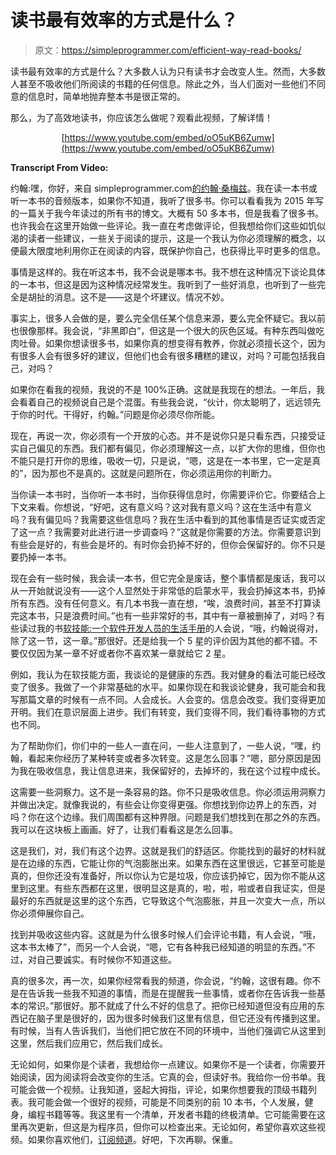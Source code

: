 # 读书最有效率的方式是什么？

> 原文：<https://simpleprogrammer.com/efficient-way-read-books/>

读书最有效率的方式是什么？大多数人认为只有读书才会改变人生。然而，大多数人甚至不吸收他们所阅读的书籍的任何信息。除此之外，当人们面对一些他们不同意的信息时，简单地抛弃整本书是很正常的。

那么，为了高效地读书，你应该怎么做呢？观看此视频，了解详情！

<center>

[https://www.youtube.com/embed/oO5uKB6Zumw](https://www.youtube.com/embed/oO5uKB6Zumw)

</center>

**Transcript From Video:**

约翰:嘿，你好，来自 simpleprogrammer.com[的约翰·桑梅兹](https://simpleprogrammer.com)。我在读一本书或听一本书的音频版本，如果你不知道，我听了很多书。你可以看看我为 2015 年写的一篇关于我今年读过的所有书的博文。大概有 50 多本书，但是我看了很多书。也许我会在这里开始做一些评论。我一直在考虑做评论，但我想给你们这些如饥似渴的读者一些建议，一些关于阅读的提示，这是一个我认为你必须理解的概念，以便最大限度地利用你正在阅读的内容，既保护你自己，也获得比平时更多的信息。

事情是这样的。我在听这本书，我不会说是哪本书。我不想在这种情况下谈论具体的一本书，但这是因为这种情况经常发生。我听到了一些好消息，也听到了一些完全是胡扯的消息。这不是——这是个坏建议。情况不妙。

事实上，很多人会做的是，要么完全信任某个信息来源，要么完全怀疑它。我以前也很像那样。我会说，“非黑即白”，但这是一个很大的灰色区域。有种东西叫做吃肉吐骨。如果你想读很多书，如果你真的想变得有教养，你就必须擅长这个，因为有很多人会有很多好的建议，但他们也会有很多糟糕的建议，对吗？可能包括我自己，对吗？

如果你在看我的视频，我说的不是 100%正确。这就是我现在的想法。一年后，我会看着自己的视频说自己是个混蛋。有些我会说，“伙计，你太聪明了，远远领先于你的时代。干得好，约翰。”问题是你必须尽你所能。

现在，再说一次，你必须有一个开放的心态。并不是说你只是只看东西，只接受证实自己偏见的东西。我们都有偏见，你必须理解这一点，以扩大你的思维，但你也不能只是打开你的思维，吸收一切，只是说，“嗯，这是在一本书里，它一定是真的”，因为那也不是真的。这就是问题所在，你必须运用你的判断力。

当你读一本书时，当你听一本书时，当你获得信息时，你需要评价它。你要结合上下文来看。你想说，“好吧，这有意义吗？这对我有意义吗？这在生活中有意义吗？我有偏见吗？我需要这些信息吗？我在生活中看到的其他事情是否证实或否定了这一点？我需要对此进行进一步调查吗？”这就是你需要的方法。你需要意识到有些会是好的，有些会是坏的。有时你会扔掉不好的，但你会保留好的。你不只是要扔掉一本书。

现在会有一些时候，我会读一本书，但它完全是废话，整个事情都是废话，我可以从一开始就说没有——这个人显然处于非常低的启蒙水平，我会扔掉这本书，扔掉所有东西。没有任何意义。有几本书我一直在想，“唉，浪费时间，甚至不打算读完这本书，只是浪费时间。”也有一些非常好的书，其中有一章被删掉了，对吗？有些读过我的书[软技能:一个软件开发人员的生活手册](http://www.amazon.com/Soft-Skills-software-developers-manual/dp/1617292397)的人会说，“哦，约翰说得对，除了这一节，这一章。”那很好。还是给我一个 5 星的评价因为其他的都不错。不要仅仅因为某一章不好或者你不喜欢某一章就给它 2 星。

例如，我认为在软技能方面，我谈论的是健康的东西。我对健身的看法可能已经改变了很多。我做了一个非常基础的水平。如果你现在和我谈论健身，我可能会和我写那篇文章的时候有一点不同。人会成长。人会变的。信息会改变。我们变得更加开明。我们在意识层面上进步。我们有转变，我们变得不同，我们看待事物的方式也不同。

为了帮助你们，你们中的一些人一直在问，一些人注意到了，一些人说，“嘿，约翰，看起来你经历了某种转变或者多次转变。这是怎么回事？”嗯，部分原因是因为我在吸收信息，我让信息进来，我保留好的，去掉坏的，我在这个过程中成长。

这需要一些洞察力。这不是一条容易的路。你不只是吸收信息。你必须运用洞察力并做出决定。就像我说的，有些会让你变得更强。你想找到你边界上的东西，对吗？你在这个边缘。我们周围都有这种界限。问题是我们想找到在那之外的东西。我可以在这块板上画画。好了，让我们看看这是怎么回事。

这是我们，对，我们有这个边界。这就是我们的舒适区。你能找到的最好的材料就是在边缘的东西，它能让你的气泡膨胀出来。如果东西在这里很远，它甚至可能是真的，但你还没有准备好，所以你认为它是垃圾，你应该扔掉它，因为你不能从这里到这里。有些东西都在这里，很明显这是真的，啦，啦，啦或者自我证实，但是最好的东西就是这里的这个东西，它导致这个气泡膨胀，并且一次变大一点，所以你必须伸展你自己。

找到并吸收这些内容。这就是为什么很多时候人们会评论书籍，有人会说，“哦，这本书太棒了”，而另一个人会说，“嗯，它有各种我已经知道的明显的东西。”不过，对自己要诚实。有时候你不知道这些。

真的很多次，再一次，如果你经常看我的频道，你会说，“约翰，这很有趣。你不是在告诉我一些我不知道的事情，而是在提醒我一些事情，或者你在告诉我一些基本的常识。”那很好。那不就成了什么不好的信息了。把你已经知道但没有应用的东西记在脑子里是很好的，因为很多时候我们这里有信息，但它还没有传播到这里。有时候，当有人告诉我们，当他们把它放在不同的环境中，当他们强调它从这里到这里，然后我们应用它，然后我们成长。

无论如何，如果你是个读者，我想给你一点建议。如果你不是一个读者，你需要开始阅读，因为阅读将会改变你的生活。它真的会，但读好书。我给你一份书单。我可能会做一个视频。让我知道，竖起大拇指，评论，如果你想要我的顶级书籍列表。我可能会做一个很好的视频，可能是不同类别的前 10 本书，个人发展，健身，编程书籍等等。我这里有一个清单，开发者书籍的终极清单。它可能需要在这里再次更新，但这是为程序员，但你可以检查出来。无论如何，希望你喜欢这些视频。如果你喜欢他们，[订阅频道](https://www.youtube.com/user/jsonmez)。好吧，下次再聊。保重。
